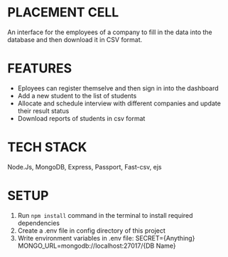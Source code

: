 # PLACEMENT CELL

An interface for the employees of a company to fill in the data into the database and then download it in CSV format.

# FEATURES

- Eployees can register themselve and then sign in into the dashboard
- Add a new student to the list of students
- Allocate and schedule interview with different companies and update their result status
- Download reports of students in csv format

# TECH STACK

Node.Js, MongoDB, Express, Passport, Fast-csv, ejs

# SETUP

1) Run `npm install` command in the terminal to install required dependencies
2) Create a .env file in config directory of this project
3) Write environment variables in .env file:
      SECRET={Anything}
      MONGO_URL=mongodb://localhost:27017/{DB Name}
